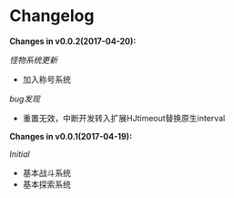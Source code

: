 # Changelog

**Changes in  v0.0.2(2017-04-20):**

*怪物系统更新*
- 加入称号系统

*bug发现*
- 重置无效，中断开发转入扩展HJtimeout替换原生interval

**Changes in  v0.0.1(2017-04-19):**

*Initial*
- 基本战斗系统
- 基本探索系统


